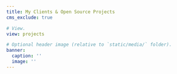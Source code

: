 ```yaml
---
title: My Clients & Open Source Projects
cms_exclude: true

# View.
view: projects

# Optional header image (relative to `static/media/` folder).
banner:
  caption: ''
  image: ''
---
```

